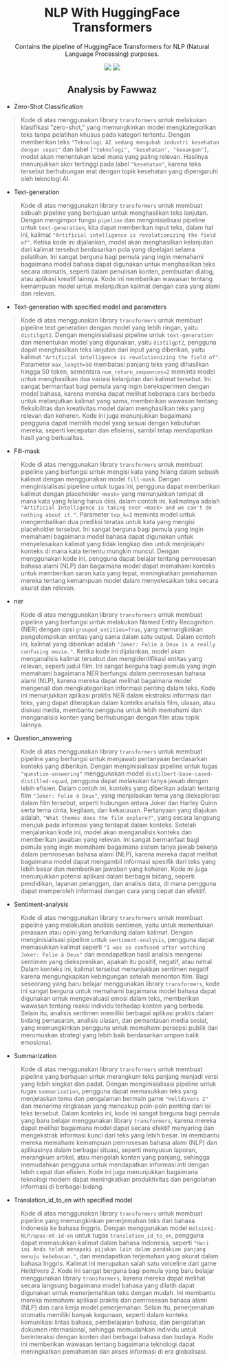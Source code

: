 <h1 align="center"> NLP With HuggingFace Transformers </h1>
<p align="center"> Contains the pipeline of HuggingFace Transformers for NLP (Natural Language Processing) purposes.</p>

<div align="center">

<img src="https://img.shields.io/badge/python-3670A0?style=for-the-badge&logo=python&logoColor=ffdd54">
<img src="https://img.shields.io/badge/jupyter-%23FA0F00.svg?style=for-the-badge&logo=jupyter&logoColor=white">

</div>

<h2 align="center"> Analysis by Fawwaz </h2> 

- Zero-Shot Classification
> Kode di atas menggunakan library `transformers` untuk melakukan klasifikasi "zero-shot," yang memungkinkan model mengkategorikan teks tanpa pelatihan khusus pada kategori tertentu. Dengan memberikan teks `"Teknologi AI sedang mengubah industri kesehatan dengan cepat"` dan label `["teknologi", "kesehatan", "keuangan"]`, model akan menentukan label mana yang paling relevan. Hasilnya menunjukkan skor tertinggi pada label `"kesehatan"`, karena teks tersebut berhubungan erat dengan topik kesehatan yang dipengaruhi oleh teknologi AI.
- Text-generation
> Kode di atas menggunakan library `transformers` untuk membuat sebuah pipeline yang bertujuan untuk menghasilkan teks lanjutan. Dengan mengimpor fungsi `pipeline` dan menginisialisasi pipeline untuk `text-generation`, kita dapat memberikan input teks, dalam hal ini, kalimat `"Artificial intelligence is revolutionizing the field of"`. Ketika kode ini dijalankan, model akan menghasilkan kelanjutan dari kalimat tersebut berdasarkan pola yang dipelajari selama pelatihan. Ini sangat berguna bagi pemula yang ingin memahami bagaimana model bahasa dapat digunakan untuk menghasilkan teks secara otomatis, seperti dalam penulisan konten, pembuatan dialog, atau aplikasi kreatif lainnya. Kode ini memberikan wawasan tentang kemampuan model untuk melanjutkan kalimat dengan cara yang alami dan relevan.
- Text-generation with specified model and parameters
> Kode di atas menggunakan library `transformers` untuk membuat pipeline text generation dengan model yang lebih ringan, yaitu `distilgpt2`. Dengan menginisialisasi pipeline untuk `text-generation` dan menentukan model yang digunakan, yaitu `distilgpt2`, pengguna dapat menghasilkan teks lanjutan dari input yang diberikan, yaitu kalimat `"Artificial intelligence is revolutionizing the field of"`. Parameter `max_length=50` membatasi panjang teks yang dihasilkan hingga 50 token, sementara `num_return_sequences=2` meminta model untuk menghasilkan dua variasi kelanjutan dari kalimat tersebut. Ini sangat bermanfaat bagi pemula yang ingin bereksperimen dengan model bahasa, karena mereka dapat melihat beberapa cara berbeda untuk melanjutkan kalimat yang sama, memberikan wawasan tentang fleksibilitas dan kreativitas model dalam menghasilkan teks yang relevan dan koheren. Kode ini juga menunjukkan bagaimana pengguna dapat memilih model yang sesuai dengan kebutuhan mereka, seperti kecepatan dan efisiensi, sambil tetap mendapatkan hasil yang berkualitas.
- Fill-mask
> Kode di atas menggunakan library `transformers` untuk membuat pipeline yang berfungsi untuk mengisi kata yang hilang dalam sebuah kalimat dengan menggunakan model `fill-mask`. Dengan menginisialisasi pipeline untuk tugas ini, pengguna dapat memberikan kalimat dengan placeholder `<mask>` yang menunjukkan tempat di mana kata yang hilang harus diisi, dalam contoh ini, kalimatnya adalah `"Artificial Intelligence is taking over <mask> and we can't do nothing about it."`. Parameter `top_k=2` meminta model untuk mengembalikan dua prediksi teratas untuk kata yang mengisi placeholder tersebut. Ini sangat berguna bagi pemula yang ingin memahami bagaimana model bahasa dapat digunakan untuk menyelesaikan kalimat yang tidak lengkap dan untuk menjelajahi konteks di mana kata tertentu mungkin muncul. Dengan menggunakan kode ini, pengguna dapat belajar tentang pemrosesan bahasa alami (NLP) dan bagaimana model dapat memahami konteks untuk memberikan saran kata yang tepat, meningkatkan pemahaman mereka tentang kemampuan model dalam menyelesaikan teks secara akurat dan relevan.
- ner
> Kode di atas menggunakan library `transformers` untuk membuat pipeline yang berfungsi untuk melakukan Named Entity Recognition (NER) dengan opsi `grouped_entities=True`, yang memungkinkan pengelompokan entitas yang sama dalam satu output. Dalam contoh ini, kalimat yang diberikan adalah `"Joker: Folie à Deux is a really confusing movie."`. Ketika kode ini dijalankan, model akan menganalisis kalimat tersebut dan mengidentifikasi entitas yang relevan, seperti judul film. Ini sangat berguna bagi pemula yang ingin memahami bagaimana NER berfungsi dalam pemrosesan bahasa alami (NLP), karena mereka dapat melihat bagaimana model mengenali dan mengkategorikan informasi penting dalam teks. Kode ini menunjukkan aplikasi praktis NER dalam ekstraksi informasi dari teks, yang dapat diterapkan dalam konteks analisis film, ulasan, atau diskusi media, membantu pengguna untuk lebih memahami dan menganalisis konten yang berhubungan dengan film atau topik lainnya.
- Question_answering
> Kode di atas menggunakan library `transformers` untuk membuat pipeline yang berfungsi untuk menjawab pertanyaan berdasarkan konteks yang diberikan. Dengan menginisialisasi pipeline untuk tugas `"question-answering"` menggunakan model `distilbert-base-cased-distilled-squad`, pengguna dapat melakukan tanya jawab dengan lebih efisien. Dalam contoh ini, konteks yang diberikan adalah tentang film `"Joker: Folie à Deux"`, yang menjelaskan tema yang dieksplorasi dalam film tersebut, seperti hubungan antara Joker dan Harley Quinn serta tema cinta, kegilaan, dan kekacauan. Pertanyaan yang diajukan adalah, `"What themes does the film explore?"`, yang secara langsung merujuk pada informasi yang terdapat dalam konteks. Setelah menjalankan kode ini, model akan menganalisis konteks dan memberikan jawaban yang relevan. Ini sangat bermanfaat bagi pemula yang ingin memahami bagaimana sistem tanya jawab bekerja dalam pemrosesan bahasa alami (NLP), karena mereka dapat melihat bagaimana model dapat mengambil informasi spesifik dari teks yang lebih besar dan memberikan jawaban yang koheren. Kode ini juga menunjukkan potensi aplikasi dalam berbagai bidang, seperti pendidikan, layanan pelanggan, dan analisis data, di mana pengguna dapat memperoleh informasi dengan cara yang cepat dan efektif.
- Sentiment-analysis
> Kode di atas menggunakan library `transformers` untuk membuat pipeline yang melakukan analisis sentimen, yaitu untuk menentukan perasaan atau opini yang terkandung dalam kalimat. Dengan menginisialisasi pipeline untuk `sentiment-analysis`, pengguna dapat memasukkan kalimat seperti `"I was so confused after watching Joker: Folie à Deux"` dan mendapatkan hasil analisis mengenai sentimen yang diekspresikan, apakah itu positif, negatif, atau netral. Dalam konteks ini, kalimat tersebut menunjukkan sentimen negatif karena mengungkapkan kebingungan setelah menonton film. Bagi seseorang yang baru belajar menggunakan library `transformers`, kode ini sangat berguna untuk memahami bagaimana model bahasa dapat digunakan untuk mengevaluasi emosi dalam teks, memberikan wawasan tentang reaksi individu terhadap konten yang berbeda. Selain itu, analisis sentimen memiliki berbagai aplikasi praktis dalam bidang pemasaran, analisis ulasan, dan pemantauan media sosial, yang memungkinkan pengguna untuk memahami persepsi publik dan merumuskan strategi yang lebih baik berdasarkan umpan balik emosional.
- Summarization
> Kode di atas menggunakan library `transformers` untuk membuat pipeline yang bertujuan untuk merangkum teks panjang menjadi versi yang lebih singkat dan padat. Dengan menginisialisasi pipeline untuk tugas `summarization`, pengguna dapat memasukkan teks yang menjelaskan tema dan pengalaman bermain game `"Helldivers 2"` dan menerima ringkasan yang mencakup poin-poin penting dari isi teks tersebut. Dalam konteks ini, kode ini sangat berguna bagi pemula yang baru belajar menggunakan library `transformers`, karena mereka dapat melihat bagaimana model dapat secara efektif menyaring dan mengekstrak informasi kunci dari teks yang lebih besar. Ini membantu mereka memahami kemampuan pemrosesan bahasa alami (NLP) dan aplikasinya dalam berbagai situasi, seperti menyusun laporan, merangkum artikel, atau mengolah konten yang panjang, sehingga memudahkan pengguna untuk mendapatkan informasi inti dengan lebih cepat dan efisien. Kode ini juga menunjukkan bagaimana teknologi modern dapat meningkatkan produktivitas dan pengolahan informasi di berbagai bidang.
- Translation_id_to_en with specified model
> Kode di atas menggunakan library `transformers` untuk membuat pipeline yang memungkinkan penerjemahan teks dari bahasa Indonesia ke bahasa Inggris. Dengan menggunakan model `Helsinki-NLP/opus-mt-id-en` untuk tugas `translation_id_to_en`, pengguna dapat memasukkan kalimat dalam bahasa Indonesia, seperti `"Hari ini Anda telah menapaki pijakan lain dalam pendakian panjang menuju kebebasan."`, dan mendapatkan terjemahan yang akurat dalam bahasa Inggris. Kalimat ini merupakan salah satu voiceline dari game *Helldivers 2*. Kode ini sangat berguna bagi pemula yang baru belajar menggunakan library `transformers`, karena mereka dapat melihat secara langsung bagaimana model bahasa yang dilatih dapat digunakan untuk menerjemahkan teks dengan mudah. Ini membantu mereka memahami aplikasi praktis dari pemrosesan bahasa alami (NLP) dan cara kerja model penerjemahan. Selain itu, penerjemahan otomatis memiliki banyak kegunaan, seperti dalam konteks komunikasi lintas bahasa, pembelajaran bahasa, dan pengolahan dokumen internasional, sehingga memudahkan individu untuk berinteraksi dengan konten dari berbagai bahasa dan budaya. Kode ini memberikan wawasan tentang bagaimana teknologi dapat meningkatkan pemahaman dan akses informasi di era globalisasi.